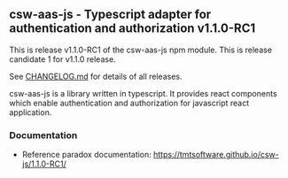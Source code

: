 ## csw-aas-js - Typescript adapter for authentication and authorization v1.1.0-RC1

This is release v1.1.0-RC1 of the csw-aas-js npm module. This is release candidate 1 for v1.1.0 release. 

See [CHANGELOG.md](CHANGELOG.md) for details of all releases.

csw-aas-js is a library written in typescript. It provides react components which enable
authentication and authorization for javascript react application.

### Documentation
- Reference paradox documentation: https://tmtsoftware.github.io/csw-js/1.1.0-RC1/
